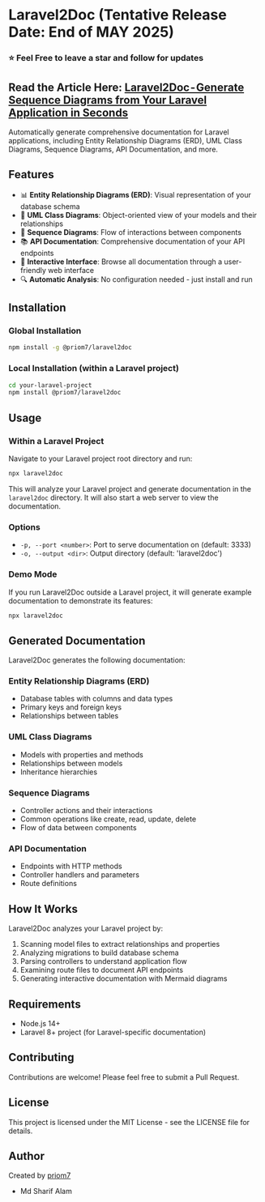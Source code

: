 # Laravel2Doc (Tentative Release Date: End of MAY 2025)
### ⭐ Feel Free to leave a star and follow for updates
Read the Article Here: [Laravel2Doc - Generate Sequence Diagrams from Your Laravel Application in Seconds]([https://github.com/priom7](https://medium.com/@priom7197/laravel2doc-generate-sequence-diagrams-from-your-laravel-application-in-seconds-1-2-84bf8ac8a193))
---
Automatically generate comprehensive documentation for Laravel applications, including Entity Relationship Diagrams (ERD), UML Class Diagrams, Sequence Diagrams, API Documentation, and more.


## Features

- 📊 **Entity Relationship Diagrams (ERD)**: Visual representation of your database schema
- 📝 **UML Class Diagrams**: Object-oriented view of your models and their relationships
- 🔄 **Sequence Diagrams**: Flow of interactions between components
- 📚 **API Documentation**: Comprehensive documentation of your API endpoints
- 🚀 **Interactive Interface**: Browse all documentation through a user-friendly web interface
- 🔍 **Automatic Analysis**: No configuration needed - just install and run

## Installation

### Global Installation

```bash
npm install -g @priom7/laravel2doc
```

### Local Installation (within a Laravel project)

```bash
cd your-laravel-project
npm install @priom7/laravel2doc
```

## Usage

### Within a Laravel Project

Navigate to your Laravel project root directory and run:

```bash
npx laravel2doc
```

This will analyze your Laravel project and generate documentation in the `laravel2doc` directory. It will also start a web server to view the documentation.

### Options

- `-p, --port <number>`: Port to serve documentation on (default: 3333)
- `-o, --output <dir>`: Output directory (default: 'laravel2doc')

### Demo Mode

If you run Laravel2Doc outside a Laravel project, it will generate example documentation to demonstrate its features:

```bash
npx laravel2doc
```

## Generated Documentation

Laravel2Doc generates the following documentation:

### Entity Relationship Diagrams (ERD)

- Database tables with columns and data types
- Primary keys and foreign keys
- Relationships between tables

### UML Class Diagrams

- Models with properties and methods
- Relationships between models
- Inheritance hierarchies

### Sequence Diagrams

- Controller actions and their interactions
- Common operations like create, read, update, delete
- Flow of data between components

### API Documentation

- Endpoints with HTTP methods
- Controller handlers and parameters
- Route definitions

## How It Works

Laravel2Doc analyzes your Laravel project by:

1. Scanning model files to extract relationships and properties
2. Analyzing migrations to build database schema
3. Parsing controllers to understand application flow
4. Examining route files to document API endpoints
5. Generating interactive documentation with Mermaid diagrams

## Requirements

- Node.js 14+
- Laravel 8+ project (for Laravel-specific documentation)

## Contributing

Contributions are welcome! Please feel free to submit a Pull Request.

## License

This project is licensed under the MIT License - see the LICENSE file for details.

## Author

Created by [priom7](https://github.com/priom7)
- Md Sharif Alam 
